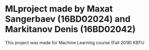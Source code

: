 # MLproject made by Maxat Sangerbaev (16BD02024) and Markitanov Denis (16BD02042)
This project was made for Machine Learning course (Fall 2018) KBTU
